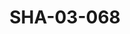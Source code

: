 ---
pid: SHA-03-068
title: SHA-03-068
language: en
original_label: 
rights: Sharhabil Ahmed
location_of_original: Sharhabil Ahmed
photographer_or_studio: 
scanned_from: photograph 7.4 by 10.4
_date: '1965'
location: Tunisia
description: Syrian and Sudanese bands for festival in the hotel
additional_notes: 
permission_display: 'yes'
on_server: 'no'
on_website: 'no'
permalink: /photopages/en/SHA-03-068.html
layout: photo-page
---